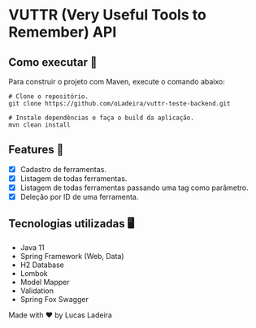 # VUTTR (Very Useful Tools to Remember) API


## Como executar 🤔
Para construir o projeto com Maven, execute o comando abaixo:
```shell
# Clone o repositório.
git clone https://github.com/oLadeira/vuttr-teste-backend.git

# Instale dependências e faça o build da aplicação.
mvn clean install
```

## Features 🚀

- [x] Cadastro de ferramentas.
- [x] Listagem de todas ferramentas.
- [x] Listagem de todas ferramentas passando uma tag como parâmetro.
- [x] Deleção por ID de uma ferramenta.

## Tecnologias utilizadas 🖥️
* Java 11
* Spring Framework (Web, Data)
* H2 Database
* Lombok
* Model Mapper
* Validation
* Spring Fox Swagger

Made with ♥ by Lucas Ladeira